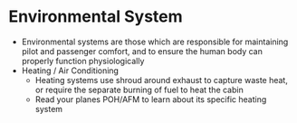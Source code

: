 # Environmental System

* Environmental systems are those which are responsible for maintaining pilot and passenger comfort, and to ensure the human body can properly function physiologically
* Heating / Air Conditioning
  * Heating systems use shroud around exhaust to capture waste heat, or require the separate burning of fuel to heat the cabin
  * Read your planes POH/AFM to learn about its specific heating system
